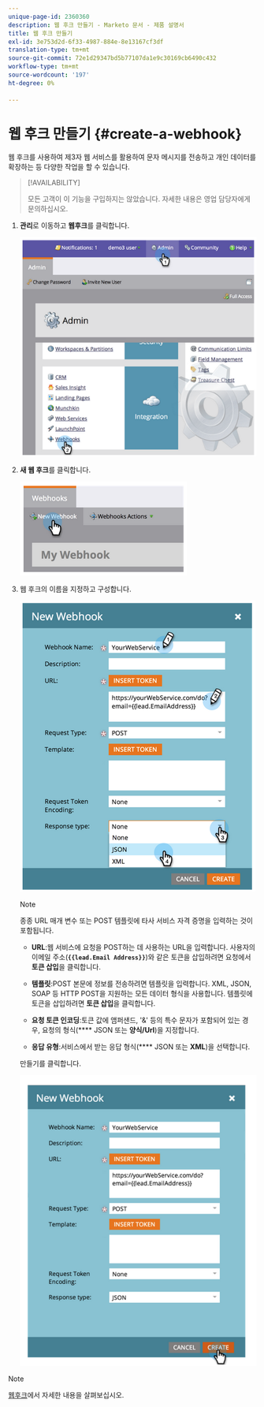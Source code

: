 ```yaml
---
unique-page-id: 2360360
description: 웹 후크 만들기 - Marketo 문서 - 제품 설명서
title: 웹 후크 만들기
exl-id: 3e753d2d-6f33-4987-884e-8e13167cf3df
translation-type: tm+mt
source-git-commit: 72e1d29347bd5b77107da1e9c30169cb6490c432
workflow-type: tm+mt
source-wordcount: '197'
ht-degree: 0%

---
```


# 웹 후크 만들기 {#create-a-webhook}

웹 후크를 사용하여 제3자 웹 서비스를 활용하여 문자 메시지를 전송하고 개인 데이터를 확장하는 등 다양한 작업을 할 수 있습니다.

>[!AVAILABILITY]
>
>모든 고객이 이 기능을 구입하지는 않았습니다. 자세한 내용은 영업 담당자에게 문의하십시오.

1. **관리**&#x200B;로 이동하고 **웹후크**&#x200B;를 클릭합니다.

   ![](assets/image2014-9-24-14-3a52-3a57.png)

1. **새 웹 후크**&#x200B;를 클릭합니다.

   ![](assets/image2014-9-24-14-3a53-3a9.png)

1. 웹 후크의 이름을 지정하고 구성합니다.

   ![](assets/image2014-9-24-14-3a53-3a19.png)

   >[!NOTE]
   >
   >종종 URL 매개 변수 또는 POST 템플릿에 타사 서비스 자격 증명을 입력하는 것이 포함됩니다.

   * **URL**:웹 서비스에 요청을 POST하는 데 사용하는 URL을 입력합니다. 사용자의 이메일 주소(**`{{lead.Email Address}}`**)와 같은 토큰을 삽입하려면 요청에서 **토큰 삽입**&#x200B;을 클릭합니다.

   * **템플릿**:POST 본문에 정보를 전송하려면 템플릿을 입력합니다. XML, JSON, SOAP 등 HTTP POST을 지원하는 모든 데이터 형식을 사용합니다. 템플릿에 토큰을 삽입하려면 **토큰 삽입**&#x200B;을 클릭합니다.

   * **요청 토큰 인코딩**:토큰 값에 앰퍼샌드, &#39;&amp;&#39; 등의 특수 문자가 포함되어 있는 경우, 요청의 형식(**** JSON 또는  **양식/Url**)을 지정합니다.

   * **응답 유형**:서비스에서 받는 응답 형식(**** JSON 또는  **XML**)을 선택합니다.

   만들기를 클릭합니다.

   ![](assets/image2014-9-24-14-3a53-3a35.png)

>[!NOTE]
>
>[웹후크](https://developers.marketo.com/documentation/webhooks/)에서 자세한 내용을 살펴보십시오.
